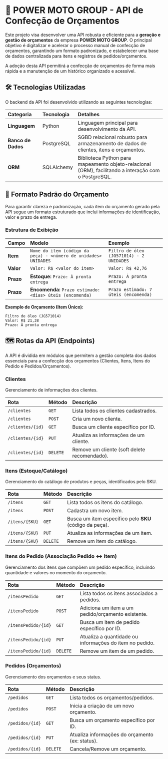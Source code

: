 # 🚀 POWER MOTO GROUP - API de Confecção de Orçamentos

Este projeto visa desenvolver uma API robusta e eficiente para a **geração e gestão de orçamentos** da empresa **POWER MOTO GROUP**. O principal objetivo é digitalizar e acelerar o processo manual de confecção de orçamentos, garantindo um formato padronizado, e estabelecer uma base de dados centralizada para itens e registros de pedidos/orçamentos.

A adoção desta API permitirá a confecção de orçamentos de forma mais rápida e a manutenção de um histórico organizado e acessível.

## 🛠️ Tecnologias Utilizadas

O backend da API foi desenvolvido utilizando as seguintes tecnologias:

| Categoria | Tecnologia | Detalhes |
| :--- | :--- | :--- |
| **Linguagem** | Python | Linguagem principal para desenvolvimento da API. |
| **Banco de Dados** | PostgreSQL | SGBD relacional robusto para armazenamento de dados de clientes, itens e orçamentos. |
| **ORM** | SQLAlchemy | Biblioteca Python para mapeamento objeto-relacional (ORM), facilitando a interação com o PostgreSQL. |

## 📐 Formato Padrão do Orçamento

Para garantir clareza e padronização, cada item do orçamento gerado pela API segue um formato estruturado que inclui informações de identificação, valor e prazo de entrega.

### Estrutura de Exibição

| Campo | Modelo | Exemplo |
| :--- | :--- | :--- |
| **Item** | `Nome do item (código da peça) - <número de unidades> UNIDADES` | `Filtro de óleo (JG571014) - 2 UNIDADES` |
| **Valor** | `Valor: R$ <valor do item>` | `Valor: R$ 42,76` |
| **Prazo** | **Estoque:** `Prazo: À pronta entrega` | `Prazo: À pronta entrega` |
| **Prazo** | **Encomenda:** `Prazo estimado: <dias> úteis (encomenda)` | `Prazo estimado: 7 úteis (encomenda)` |

**Exemplo de Orçamento (Item Único):**
```
Filtro de óleo (JG571014) 
Valor: R$ 21,38
Prazo: À pronta entrega
```

## 🗺️ Rotas da API (Endpoints)

A API é dividida em módulos que permitem a gestão completa dos dados essenciais para a confecção dos orçamentos (Clientes, Itens, Itens do Pedido e Pedidos/Orçamentos).

### Clientes

Gerenciamento de informações dos clientes.

| Rota | Método | Descrição |
| :--- | :--- | :--- |
| `/clientes` | `GET` | Lista todos os clientes cadastrados. |
| `/clientes` | `POST` | Cria um novo cliente. |
| `/clientes/{id}` | `GET` | Busca um cliente específico por ID. |
| `/clientes/{id}` | `PUT` | Atualiza as informações de um cliente. |
| `/clientes/{id}` | `DELETE` | Remove um cliente (soft delete recomendado). |

### Itens (Estoque/Catálogo)

Gerenciamento do catálogo de produtos e peças, identificados pelo SKU.

| Rota | Método | Descrição |
| :--- | :--- | :--- |
| `/itens` | `GET` | Lista todos os itens do catálogo. |
| `/itens` | `POST` | Cadastra um novo item. |
| `/itens/{SKU}` | `GET` | Busca um item específico pelo **SKU** (código da peça). |
| `/itens/{SKU}` | `PUT` | Atualiza as informações de um item. |
| `/itens/{SKU}` | `DELETE` | Remove um item do catálogo. |

### Itens do Pedido (Associação Pedido ↔ Item)

Gerenciamento dos itens que compõem um pedido específico, incluindo quantidade e valores no momento do orçamento.

| Rota | Método | Descrição |
| :--- | :--- | :--- |
| `/itensPedido` | `GET` | Lista todos os itens associados a pedidos. |
| `/itensPedido` | `POST` | Adiciona um item a um pedido/orçamento existente. |
| `/itensPedido/{id}` | `GET` | Busca um item de pedido específico por ID. |
| `/itensPedido/{id}` | `PUT` | Atualiza a quantidade ou informações do item no pedido. |
| `/itensPedido/{id}` | `DELETE` | Remove um item de um pedido. |

### Pedidos (Orçamentos)

Gerenciamento dos orçamentos e seus status.

| Rota | Método | Descrição |
| :--- | :--- | :--- |
| `/pedidos` | `GET` | Lista todos os orçamentos/pedidos. |
| `/pedidos` | `POST` | Inicia a criação de um novo orçamento. |
| `/pedidos/{id}` | `GET` | Busca um orçamento específico por ID. |
| `/pedidos/{id}` | `PUT` | Atualiza informações do orçamento (ex: status). |
| `/pedidos/{id}` | `DELETE` | Cancela/Remove um orçamento. |
